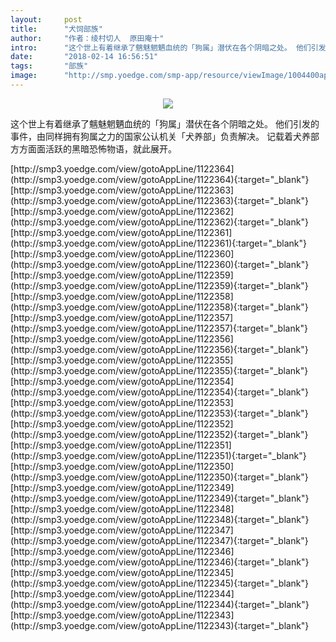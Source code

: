 ```yaml
---
layout:     post
title:      "犬饲部族"
author:     "作者：绫村切人  原田庵十"
intro:      "这个世上有着继承了魑魅魍魉血统的「狗属」潜伏在各个阴暗之处。 他们引发的事件，由同样拥有狗属之力的国家公认机关「犬养部」负责解决。 记载着犬养部方方面面活跃的黑暗恐怖物语，就此展开。"
date:       "2018-02-14 16:56:51"
tags:       "部族"
image:      "http://smp.yoedge.com/smp-app/resource/viewImage/1004400appline.png"
---
```

<div style="text-align: center">
<p><img src="http://smp.yoedge.com/smp-app/resource/viewImage/1004400appline.png"/></p>
</div>
<p class="post-meta">
<span>这个世上有着继承了魑魅魍魉血统的「狗属」潜伏在各个阴暗之处。 他们引发的事件，由同样拥有狗属之力的国家公认机关「犬养部」负责解决。 记载着犬养部方方面面活跃的黑暗恐怖物语，就此展开。</span>
</p>
[http://smp3.yoedge.com/view/gotoAppLine/1122364](http://smp3.yoedge.com/view/gotoAppLine/1122364){:target="_blank"}
[http://smp3.yoedge.com/view/gotoAppLine/1122363](http://smp3.yoedge.com/view/gotoAppLine/1122363){:target="_blank"}
[http://smp3.yoedge.com/view/gotoAppLine/1122362](http://smp3.yoedge.com/view/gotoAppLine/1122362){:target="_blank"}
[http://smp3.yoedge.com/view/gotoAppLine/1122361](http://smp3.yoedge.com/view/gotoAppLine/1122361){:target="_blank"}
[http://smp3.yoedge.com/view/gotoAppLine/1122360](http://smp3.yoedge.com/view/gotoAppLine/1122360){:target="_blank"}
[http://smp3.yoedge.com/view/gotoAppLine/1122359](http://smp3.yoedge.com/view/gotoAppLine/1122359){:target="_blank"}
[http://smp3.yoedge.com/view/gotoAppLine/1122358](http://smp3.yoedge.com/view/gotoAppLine/1122358){:target="_blank"}
[http://smp3.yoedge.com/view/gotoAppLine/1122357](http://smp3.yoedge.com/view/gotoAppLine/1122357){:target="_blank"}
[http://smp3.yoedge.com/view/gotoAppLine/1122356](http://smp3.yoedge.com/view/gotoAppLine/1122356){:target="_blank"}
[http://smp3.yoedge.com/view/gotoAppLine/1122355](http://smp3.yoedge.com/view/gotoAppLine/1122355){:target="_blank"}
[http://smp3.yoedge.com/view/gotoAppLine/1122354](http://smp3.yoedge.com/view/gotoAppLine/1122354){:target="_blank"}
[http://smp3.yoedge.com/view/gotoAppLine/1122353](http://smp3.yoedge.com/view/gotoAppLine/1122353){:target="_blank"}
[http://smp3.yoedge.com/view/gotoAppLine/1122352](http://smp3.yoedge.com/view/gotoAppLine/1122352){:target="_blank"}
[http://smp3.yoedge.com/view/gotoAppLine/1122351](http://smp3.yoedge.com/view/gotoAppLine/1122351){:target="_blank"}
[http://smp3.yoedge.com/view/gotoAppLine/1122350](http://smp3.yoedge.com/view/gotoAppLine/1122350){:target="_blank"}
[http://smp3.yoedge.com/view/gotoAppLine/1122349](http://smp3.yoedge.com/view/gotoAppLine/1122349){:target="_blank"}
[http://smp3.yoedge.com/view/gotoAppLine/1122348](http://smp3.yoedge.com/view/gotoAppLine/1122348){:target="_blank"}
[http://smp3.yoedge.com/view/gotoAppLine/1122347](http://smp3.yoedge.com/view/gotoAppLine/1122347){:target="_blank"}
[http://smp3.yoedge.com/view/gotoAppLine/1122346](http://smp3.yoedge.com/view/gotoAppLine/1122346){:target="_blank"}
[http://smp3.yoedge.com/view/gotoAppLine/1122345](http://smp3.yoedge.com/view/gotoAppLine/1122345){:target="_blank"}
[http://smp3.yoedge.com/view/gotoAppLine/1122344](http://smp3.yoedge.com/view/gotoAppLine/1122344){:target="_blank"}
[http://smp3.yoedge.com/view/gotoAppLine/1122343](http://smp3.yoedge.com/view/gotoAppLine/1122343){:target="_blank"}



